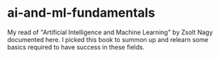 # ai-and-ml-fundamentals
My read of "Artificial Intelligence and Machine Learning" by Zsolt Nagy documented here. I picked this book to summon up and relearn some basics required to have success in these fields.
